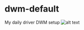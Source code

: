 # dwm-default
My daily driver DWM setup
![alt text](https://github.com/FIRSTB0SS/dwm-default/apps.png)
